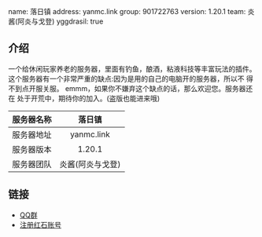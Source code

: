 name: 落日镇
address: yanmc.link
group: 901722763
version: 1.20.1
team: 炎酱(阿炎与戈登)
yggdrasil: true

## 介绍
 一个给休闲玩家养老的服务器，里面有钓鱼，酿酒，粘液科技等丰富玩法的插件。  
这个服务器有一个非常严重的缺点:因为是用的自己的电脑开的服务器，所以不 得不到点开服关服。
emmm，如果你不嫌弃这个缺点的话，那么欢迎您。服务器还在 处于开荒中，期待你的加入。(盗版也能进来哦)

| 服务器名称 | 落日镇 |
| :---: | :---: |
| 服务器地址 | yanmc.link |
| 服务器版本 | 1.20.1 |
| 服务器团队 | 炎酱(阿炎与戈登) |

## 链接

- [QQ群](https://qm.qq.com/cgi-bin/qm/qr?k=6oCMIGR872aVQno82eBU9jU8o5KtdBrv&jump_from=webapi&authKey=jjyNDRZcPNyCc9VaQ3R6VwFl0A42AaVLWb7lS5RfBGcSRkGcirQ7nMXqBeIpjaPh)
- [注册红石账号](https://mcskin.cn/register)
